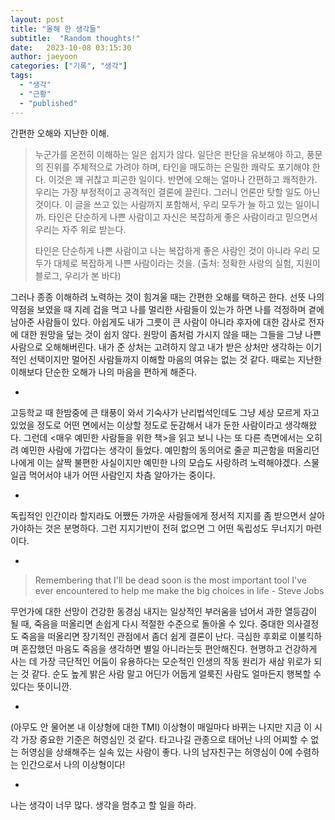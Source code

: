 ```yaml
---
layout: post
title: "올해 한 생각들"
subtitle:  "Random thoughts!"
date:   2023-10-08 03:15:30
author: jaeyoon
categories: ["기록", "생각"]
tags:
  - "생각"
  - "근황"
  - "published"
---
```




간편한 오해와 지난한 이해.

> 누군가를 온전히 이해하는 일은 쉽지가 않다. 일단은 판단을 유보해야 하고, 풍문의 진위를 주체적으로 가려야 하며, 타인을 매도하는 은밀한 쾌락도 포기해야 한다. 이것은 꽤 귀찮고 피곤한 일이다. 반면에 오해는 얼마나 간편하고 쾌적한가. 우리는 가장 부정적이고 공격적인 결론에 끌린다. 그러니 언론만 탓할 일도 아닌 것이다. 이 글을 쓰고 있는 사람까지 포함해서, 우리 모두가 늘 하고 있는 일이니까. 타인은 단순하게 나쁜 사람이고 자신은 복잡하게 좋은 사람이라고 믿으면서 우리는 자주 위로 받는다. 
>
> 타인은 단순하게 나쁜 사람이고 나는 복잡하게 좋은 사람인 것이 아니라 우리 모두가 대체로 복잡하게 나쁜 사람이라는 것을. (출처: 정확한 사랑의 실험, 지원이 블로그, 우리가 본 바다)

그러나 종종 이해하려 노력하는 것이 힘겨울 때는 간편한 오해를 택하곤 한다. 선뜻 나의 약점을 보였을 때 지레 겁을 먹고 나를 멀리한 사람들이 있는가 하면 나를 걱정하며 곁에 남아준 사람들이 있다. 아쉽게도 내가 그릇이 큰 사람이 아니라 후자에 대한 감사로 전자에 대한 원망을 덮는 것이 쉽지 않다. 원망이 좀처럼 가시지 않을 때는 그들을 그냥 나쁜 사람으로 오해해버린다. 내가 준 상처는 고려하지 않고 내가 받은 상처만 생각하는 이기적인 선택이지만 멀어진 사람들까지 이해할 마음의 여유는 없는 것 같다. 때로는 지난한 이해보다 단순한 오해가 나의 마음을 편하게 해준다. 

-



고등학교 때 한밤중에 큰 태풍이 와서 기숙사가 난리법석인데도 그냥 세상 모르게 자고 있었을 정도로 어떤 면에서는 이상할 정도로 둔감해서 내가 둔한 사람이라고 생각해왔다. 그런데 \<매우 예민한 사람들을 위한 책\>을 읽고 보니 나는 또 다른 측면에서는 오히려 예민한 사람에 가깝다는 생각이 들었다. 예민함의 동의어로 줄곧 피곤함을 떠올리던 나에게 이는 살짝 불편한 사실이지만 예민한 나의 모습도 사랑하려 노력해야겠다. 스물일곱 먹어서야 내가 어떤 사람인지 차츰 알아가는 중이다.

-



독립적인 인간이라 할지라도 어쨌든 가까운 사람들에게 정서적 지지를 좀 받으면서 살아가야하는 것은 분명하다. 그런 지지기반이 전혀 없으면 그 어떤 독립성도 무너지기 마련이다.

-



> Remembering that I'll be dead soon is the most important tool I've ever encountered to help me make the big choices in life - Steve Jobs 

무언가에 대한 선망이 건강한 동경심 내지는 일상적인 부러움을 넘어서 과한 열등감이 될 때, 죽음을 떠올리면 손쉽게 다시 적절한 수준으로 돌아올 수 있다. 중대한 의사결정도 죽음을 떠올리면 장기적인 관점에서 좀더 쉽게 결론이 난다. 극심한 후회로 이불킥하며 혼잡했던 마음도 죽음을 생각하면 별일 아니라는듯 편안해진다. 현명하고 건강하게 사는 데 가장 극단적인 어둠이 유용하다는 모순적인 인생의 작동 원리가 새삼 위로가 되는 것 같다. 순도 높게 밝은 사람 말고 어딘가 어둡게 얼룩진 사람도 얼마든지 행복할 수 있다는 뜻이니깐.

-



(아무도 안 물어본 내 이상형에 대한 TMI) 이상형이 매일마다 바뀌는 나지만 지금 이 시각 가장 중요한 기준은 허영심인 것 같다. 타고나길 관종으로 태어난 나의 어찌할 수 없는 허영심을 상쇄해주는 실속 있는 사람이 좋다. 나의 남자친구는 허영심이 0에 수렴하는 인간으로서 나의 이상형이다! 

-



나는 생각이 너무 많다. 생각을 멈추고 할 일을 하라. 
